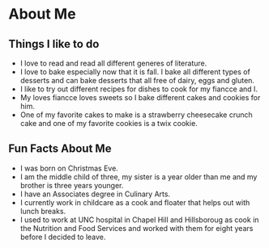 
# About Me
## Things I like to do
* I love to read and read all different generes of literature.
* I love to bake especially now that it is fall. I bake all different types of desserts and can bake desserts that all free of dairy, eggs and gluten. 
* I like to try out different recipes for dishes to cook for my fiancce and I.
* My loves fiancce loves sweets so I bake different cakes and cookies for him.
* One of my favorite cakes to make is a strawberry cheesecake crunch cake and one of my favorite cookies is a twix cookie.
## Fun Facts About Me
* I was born on Christmas Eve.
* I am the middle child of three, my sister is a year older than me and my brother is three years younger.
* I have an Associates degree in Culinary Arts.
* I currently work in childcare as a cook and floater that helps out with lunch breaks.
* I used to work at UNC hospital in Chapel Hill and Hillsboroug as cook in the Nutrition and Food Services and worked with them for eight years before I decided to leave.
